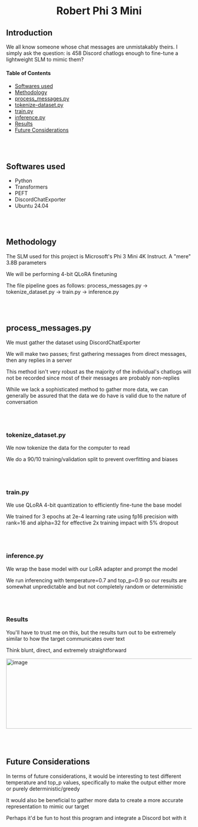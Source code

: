 <h1 align="center">
    Robert Phi 3 Mini
</h1>

## Introduction

We all know someone whose chat messages are unmistakably theirs.
I simply ask the question: is 458 Discord chatlogs enough to fine-tune a lightweight SLM to mimic them?


#### Table of Contents
- [Softwares used](#softwares)
- [Methodology](#methodology)
- [process_messages.py](#process-messages)
- [tokenize-dataset.py](#tokenize-dataset)
- [train.py](#train)
- [inference.py](#inference)
- [Results](#results)
- [Future Considerations](#future)

<br></br>


## Softwares used <a name="softwares"></a>

- Python
- Transformers
- PEFT
- DiscordChatExporter
- Ubuntu 24.04

<br></br>


## Methodology <a name="methodology"></a>
The SLM used for this project is Microsoft's Phi 3 Mini 4K Instruct. A "mere" 3.8B parameters

We will be performing 4-bit QLoRA finetuning

The file pipeline goes as follows: process_messages.py -> tokenize_dataset.py -> train.py -> inference.py

<br></br>


## process_messages.py <a name="process-messages"></a>
We must gather the dataset using DiscordChatExporter

We will make two passes; first gathering messages from direct messages, then any replies in a server

This method isn't very robust as the majority of the individual's chatlogs will not be recorded since most of their messages are probably non-replies

While we lack a sophisticated method to gather more data, we can generally be assured that the data we do have is valid due to the nature of conversation

<br></br>


### tokenize_dataset.py <a name="tokenize-dataset"></a>
We now tokenize the data for the computer to read

We do a 90/10 training/validation split to prevent overfitting and biases

<br></br>


### train.py <a name="train"></a>
We use QLoRA 4-bit quantization to efficiently fine-tune the base model

We trained for 3 epochs at 2e-4 learning rate using fp16 precision with rank=16 and alpha=32 for effective 2x training impact with 5% dropout

<br></br>


### inference.py <a name="inference"></a>
We wrap the base model with our LoRA adapter and prompt the model

We run inferencing with temperature=0.7 and top_p=0.9 so our results are somewhat unpredictable and but not completely random or deterministic

<br></br>


### Results <a name="results"></a>
You'll have to trust me on this, but the results turn out to be extremely similar to how the target communicates over text

Think blunt, direct, and extremely straightforward

<img width="1464" height="190" alt="image" src="https://github.com/user-attachments/assets/7a3baf59-8615-4cee-8b2f-3d460d328acf" />

<br></br>


## Future Considerations <a name="future"></a>
In terms of future considerations, it would be interesting to test different temperature and top_p values, specifically to make the output either more or purely deterministic/greedy

It would also be beneficial to gather more data to create a more accurate representation to mimic our target

Perhaps it'd be fun to host this program and integrate a Discord bot with it
